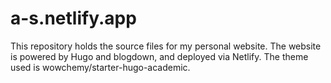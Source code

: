 # a-s.netlify.app

This repository holds the source files for my personal website. The website is powered by Hugo and blogdown, and deployed via Netlify. The theme used is wowchemy/starter-hugo-academic.
